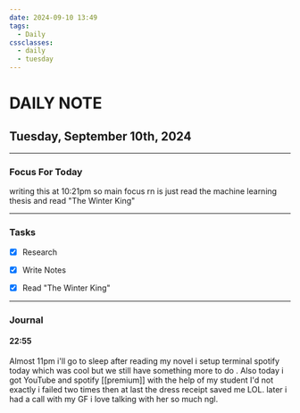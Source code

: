 ```yaml
---
date: 2024-09-10 13:49
tags:
  - Daily
cssclasses:
  - daily
  - tuesday
---
```

# DAILY NOTE
## Tuesday, September 10th, 2024
***
### Focus For Today



writing this at 10:21pm so main focus rn is just read the machine learning thesis and read "The Winter King"

***
### Tasks

- [x] Research
- [x] Write Notes
- [x] Read "The Winter King"


***
### Journal

#### 22:55

Almost 11pm i'll go to sleep after reading my novel i setup terminal spotify today which was cool but we still have something more to do . Also today i got YouTube and spotify [[premium]] with the help of my student I'd not exactly i failed two times then at last the dress receipt saved me LOL. later i had a call with my GF i love talking with her so much ngl.
